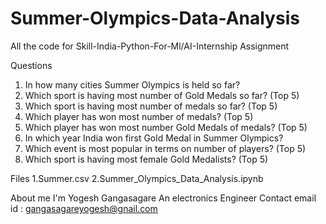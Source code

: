 # Summer-Olympics-Data-Analysis
All the code for Skill-India-Python-For-Ml/AI-Internship Assignment

Questions
   1. In how many cities Summer Olympics is held so far?
   2. Which sport is having most number of Gold Medals so far? (Top 5)
   3. Which sport is having most number of medals so far? (Top 5)
   4. Which player has won most number of medals? (Top 5)
   5. Which player has won most number Gold Medals of medals? (Top 5)
   6. In which year India won first Gold Medal in Summer Olympics?
   7. Which event is most popular in terms on number of players? (Top 5)
   8. Which sport is having most female Gold Medalists? (Top 5)
  
Files
    1.Summer.csv
    2.Summer_Olympics_Data_Analysis.ipynb
    
About me
    I'm Yogesh Gangasagare  An electronics Engineer
Contact
    email id : gangasagareyogesh@gnail.com
